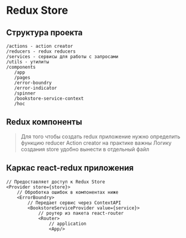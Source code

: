 # Redux Store

## Структура проекта

```
/actions - action creator
/reducers - redux reducers
/services - сервисы для работы с запросами
/utils - утилиты
/components
   /app
   /pages
   /error-boundry
   /error-indicator
   /spinner
   /bookstore-service-context
   /hoc
```

## Redux компоненты

> Для того чтобы создать redux приложение нужно определить функцию reducer
> Action creator на практике важны
> Логику создания store удобно вынести в отдельный файл

## Каркас react-redux приложения

```
// Предоставляет доступ к Redux Store
<Provider store={store}>
	// Оброботка ошибок в компонентах ниже
	<ErrorBoundry>
		// Передает сервис через ContextAPI
		<BookstoreServiceProvider value={service}>
			// роутер из пакета react-router
			<Router>
				// application
				<App/>

```